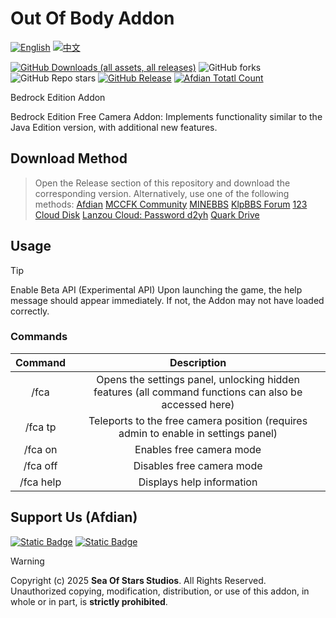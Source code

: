 # Out Of Body Addon


[![English](https://img.shields.io/badge/English-inactive?style=for-the-badge&color=%235d8aa8)](README.En.md)
[![中文](https://img.shields.io/badge/简体中文-informational?style=for-the-badge)](README.md)

[![GitHub Downloads (all assets, all releases)](https://img.shields.io/github/downloads/Sea-of-Stars-studio/Out-of-Body-Addon/total?style=for-the-badge&labelColor=%23007ec6&color=%234b9cd3)](https://github.com/Sea-of-Stars-studio/Out-of-Body-Addon/releases) ![GitHub forks](https://img.shields.io/github/forks/Sea-of-Stars-studio/Out-of-Body-Addon?style=for-the-badge&labelColor=%23007ec6&color=%234b9cd3) ![GitHub Repo stars](https://img.shields.io/github/stars/Sea-of-Stars-studio/Out-of-Body-Addon?style=for-the-badge&labelColor=%23007ec6&color=%234b9cd3) [![GitHub Release](https://img.shields.io/github/v/release/Sea-of-Stars-studio/Out-of-Body-Addon?include_prereleases&display_name=release&style=for-the-badge&labelColor=%23007ec6&color=%234b9cd3)](https://github.com/wed150/Wild-Era-Addon/releases) [![Afdian Totatl Count](https://img.shields.io/badge/a-33-c?style=for-the-badge&label=Afdian&labelColor=%239469e3&color=%23B291F0)](https://afdian.com/a/Minecraft-Mobius)

Bedrock Edition Addon

Bedrock Edition Free Camera Addon: Implements functionality similar to the Java Edition version, with additional new features.  
## Download Method  
> Open the Release section of this repository and download the corresponding version.
> Alternatively, use one of the following methods:
> [Afdian](https://afdian.com/p/8eac50947b4511f0b35a5254001e7c00)
> [MCCFK Community](https://web.mccfk.cn/h5/#/pages/plugins/sy_appbox/info?id=926&title=starpro)
> [MINEBBS](https://www.minebbs.com/resources/e.11200/)
> [KlpBBS Forum](https://klpbbs.com/thread-161066-1-1.html)
> [123 Cloud Disk](https://www.123865.com/s/HmjHvd-SOVKdMINEBBShttps://www.minebbs.com/resources/e.11200/)
> [Lanzou Cloud: Password d2yh](https://wwrp.lanzout.com/b00uyc6ued)
> [Quark Drive](https://pan.quark.cn/s/7d88419614a6)
## Usage 
>[!Tip]
>Enable Beta API (Experimental API)
>Upon launching the game, the help message should appear immediately. If not, the Addon may not have loaded correctly.
### Commands 
| Command | Description |
| :----: | :----: | 
| /fca | Opens the settings panel, unlocking hidden features (all command functions can also be accessed here) |
| /fca tp | Teleports to the free camera position (requires admin to enable in settings panel) |
| /fca on | Enables free camera mode |
| /fca off | Disables free camera mode |
| /fca help | Displays help information |
## Support Us (Afdian)

[![Static Badge](https://img.shields.io/badge/EnderTrekker-%239469e3?style=for-the-badge)](https://afdian.com/a/EnderTrekker)  [![Static Badge](https://img.shields.io/badge/wed15-%239469e3?style=for-the-badge)](https://afdian.com/a/Minecraft-Mobius)  

>[!WARNING]
>Copyright (c) 2025 **Sea Of Stars Studios**.
>All Rights Reserved.</br>Unauthorized copying, modification, distribution, or use of this addon, in whole or in part, is **strictly prohibited**.


